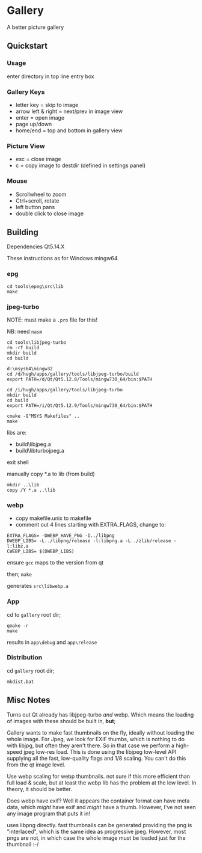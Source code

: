 # Gallery

A better picture gallery

## Quickstart

### Usage
enter directory in top line entry box

### Gallery Keys
* letter key = skip to image
* arrow left & right = next/prev in image view
* enter = open image
* page up/down 
* home/end = top and bottom in gallery view

### Picture View
* esc = close image
* c = copy image to destdir (defined in settings panel)

### Mouse
* Scrollwheel to zoom
* Ctrl+scroll, rotate
* left button pans
* double click to close image

## Building

Dependencies Qt5.14.X

These instructions as for Windows mingw64.

### epg
```
cd tools\epeg\src\lib
make
```

### jpeg-turbo
NOTE: must make a `.pro` file for this!

NB: need `nasm`

```
cd tools\libjpeg-turbo
rm -rf build
mkdir build
cd build
```

```
d:\msys64\mingw32
cd /d/hugh/apps/gallery/tools/libjpeg-turbo/build
export PATH=/d/Qt/Qt5.12.8/Tools/mingw730_64/bin:$PATH
```

```
cd /i/hugh/apps/gallery/tools/libjpeg-turbo
mkdir build
cd build
export PATH=/i/Qt/Qt5.12.9/Tools/mingw730_64/bin:$PATH

cmake -G"MSYS Makefiles" ..
make
```

libs are:
* build\libjpeg.a
* build\libturbojpeg.a

exit shell

manually copy *.a to lib (from build)
```
mkdir ..\lib
copy /Y *.a ..\lib
```


### webp
* copy makefile.unix to makefile
* comment out 4 lines starting with EXTRA_FLAGS, change to:

```
EXTRA_FLAGS= -DWEBP_HAVE_PNG -I../libpng
DWEBP_LIBS= -L../libpng/release -l:libpng.a -L../zlib/release -l:libz.a
CWEBP_LIBS= $(DWEBP_LIBS)
```

ensure `gcc` maps to the version from qt

then;
`make`

generates `src\libwebp.a`

### App
cd to `gallery` root dir;

```
qmake -r
make
```

results in `app\debug` and `app\release`

### Distribution

cd `gallery` root dir;

`mkdist.bat`

## Misc Notes

Turns out Qt already has libjpeg-turbo _and_ webp. Which means the loading of images with these should be built in, **but**;

Gallery wants to make fast thumbnails on the fly, ideally without loading the whole image. For Jpeg, we look for EXIF thumbs, which is nothing to do with libjpg, but often they aren't there. So in that case we perform a high-speed jpeg low-res load. This is done using the libjpeg low-level API supplying all the fast, low-quality flags and 1/8 scaling. You can't do this from the qt image level.

Use webp scaling for webp thumbnails. not sure if this more efficient than full load & scale, but at least the webp lib has the problem at the low level. In theory, it should be better.

Does webp have exif? Well it appears the container format can have meta data, which _might_ have exif and _might_ have a thumb. However, I've not seen any image program that puts it in!

uses libpng directly. fast thumbnails can be generated providing the png is "interlaced", which is the same idea as progressive jpeg. However, most pngs are not, in which case the whole image must be loaded just for the thumbnail :-/


























